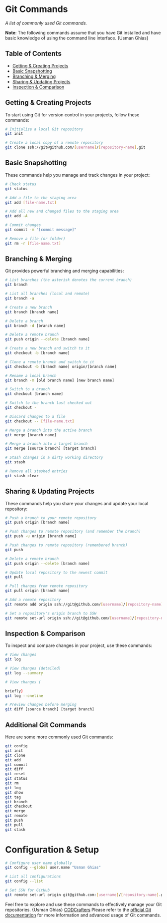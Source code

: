 # Git Commands

_A list of commonly used Git commands._

**Note**: The following commands assume that you have Git installed and have basic knowledge of using the command line interface. {Usman Ghias}

## Table of Contents

- [Getting & Creating Projects](#getting--creating-projects)
- [Basic Snapshotting](#basic-snapshotting)
- [Branching & Merging](#branching--merging)
- [Sharing & Updating Projects](#sharing--updating-projects)
- [Inspection & Comparison](#inspection--comparison)

## Getting & Creating Projects

To start using Git for version control in your projects, follow these commands:

```bash
# Initialize a local Git repository
git init

# Create a local copy of a remote repository
git clone ssh://git@github.com/[username]/[repository-name].git
```

## Basic Snapshotting

These commands help you manage and track changes in your project:

```bash
# Check status
git status

# Add a file to the staging area
git add [file-name.txt]

# Add all new and changed files to the staging area
git add -A

# Commit changes
git commit -m "[commit message]"

# Remove a file (or folder)
git rm -r [file-name.txt]
```

## Branching & Merging

Git provides powerful branching and merging capabilities:

```bash
# List branches (the asterisk denotes the current branch)
git branch

# List all branches (local and remote)
git branch -a

# Create a new branch
git branch [branch name]

# Delete a branch
git branch -d [branch name]

# Delete a remote branch
git push origin --delete [branch name]

# Create a new branch and switch to it
git checkout -b [branch name]

# Clone a remote branch and switch to it
git checkout -b [branch name] origin/[branch name]

# Rename a local branch
git branch -m [old branch name] [new branch name]

# Switch to a branch
git checkout [branch name]

# Switch to the branch last checked out
git checkout -

# Discard changes to a file
git checkout -- [file-name.txt]

# Merge a branch into the active branch
git merge [branch name]

# Merge a branch into a target branch
git merge [source branch] [target branch]

# Stash changes in a dirty working directory
git stash

# Remove all stashed entries
git stash clear
```

## Sharing & Updating Projects

These commands help you share your changes and update your local repository:

```bash
# Push a branch to your remote repository
git push origin [branch name]

# Push changes to remote repository (and remember the branch)
git push -u origin [branch name]

# Push changes to remote repository (remembered branch)
git push

# Delete a remote branch
git push origin --delete [branch name]

# Update local repository to the newest commit
git pull

# Pull changes from remote repository
git pull origin [branch name]

# Add a remote repository
git remote add origin ssh://git@github.com/[username]/[repository-name].git

# Set a repository's origin branch to SSH
git remote set-url origin ssh://git@github.com/[username]/[repository-name].git
```

## Inspection & Comparison

To inspect and compare changes in your project, use these commands:

```bash
# View changes
git log

# View changes (detailed)
git log --summary

# View changes (

briefly)
git log --oneline

# Preview changes before merging
git diff [source branch] [target branch]
```

## Additional Git Commands

Here are some more commonly used Git commands:

```bash
git config
git init
git clone
git add
git commit
git diff
git reset
git status
git rm
git log
git show
git tag
git branch
git checkout
git merge
git remote
git push
git pull
git stash
```


# Configuration & Setup
```bash
# Configure user name globally
git config --global user.name "Usman Ghias"

# List all configurations
git config --list

# Set SSH for GitHub
git remote set-url origin git@github.com:[username]/[repository-name].git
```

Feel free to explore and use these commands to effectively manage your Git repositories. {Usman Ghias}
[CODCrafters](https://www.codcrafters.org/contactus)
Please refer to the [official Git documentation](https://git-scm.com/doc) for more information and advanced usage of Git commands.
